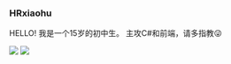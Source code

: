 ### HRxiaohu
HELLO!
我是一个15岁的初中生。
主攻C#和前端，请多指教😜

![](https://github-readme-stats.vercel.app/api?username=HRxiaohu&show_icons=true&line_height=21&show_icons=true&theme=vue&hide_border=true)
[![](https://github-readme-stats.vercel.app/api/top-langs/?username=HRxiaohu&count_private=true&show_icons=true&layout=compact&theme=vue&hide_border=true)](https://github.com/anuraghazra/github-readme-stats)


